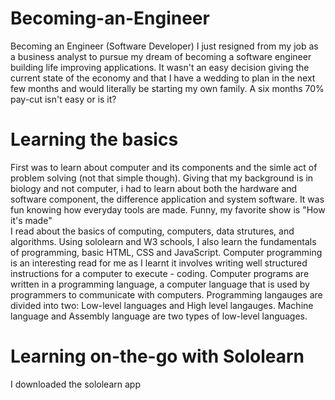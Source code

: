 # Becoming-an-Engineer
Becoming an Engineer (Software Developer)
I just resigned from my job as a business analyst to pursue my dream of becoming a software engineer building life improving applications. It wasn't an easy decision giving the current state of the economy and that I have a wedding to plan in the next few months and would literally be starting my own family. A six months 70% pay-cut isn't easy or is it? 
# Learning the basics
First was to learn about computer and its components and the simle act of problem solving (not that simple though). Giving that my background is in biology and not computer, i had to learn about both the hardware and software component, the difference application and system software. It was fun knowing how everyday tools are made. Funny, my favorite show is "How it's made"
</br>
I read about the basics of computing, computers, data strutures, and algorithms. Using sololearn and W3 schools, I also learn the fundamentals of programming, basic HTML, CSS and JavaScript.
Computer programming is an interesting read for me as I learnt it involves writing well structured instructions for a computer to execute - coding. Computer programs are written in a programming language, a computer language that is used by programmers to communicate with computers. Programming langauges are divided into two: Low-level languages and High level langauges. Machine language and Assembly language are two types of low-level languages.

# Learning on-the-go with Sololearn
I downloaded the sololearn app 
